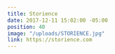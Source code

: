```yaml
---
title: Storience
date: 2017-12-11 15:02:00 -05:00
position: 40
image: "/uploads/STORIENCE.jpg"
link: https://storience.com
---
```


